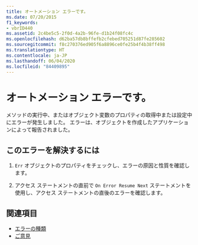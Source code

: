 ```yaml
---
title: オートメーション エラーです。
ms.date: 07/20/2015
f1_keywords:
- vbrID440
ms.assetid: 2c4be5c5-2f0d-4a2b-96fe-d1b24f08fc4c
ms.openlocfilehash: d62ba57db8bffefb2cfebed705251d87fe285602
ms.sourcegitcommit: f8c270376ed905f6a8896ce0fe25b4f4b38ff498
ms.translationtype: HT
ms.contentlocale: ja-JP
ms.lasthandoff: 06/04/2020
ms.locfileid: "84409895"
---
```

# <a name="automation-error"></a>オートメーション エラーです。

メソッドの実行中、またはオブジェクト変数のプロパティの取得中または設定中にエラーが発生しました。 エラーは、オブジェクトを作成したアプリケーションによって報告されました。  
  
## <a name="to-correct-this-error"></a>このエラーを解決するには  
  
1. `Err` オブジェクトのプロパティをチェックし、エラーの原因と性質を確認します。  
  
2. アクセス ステートメントの直前で `On Error Resume Next` ステートメントを使用し、アクセス ステートメントの直後のエラーを確認します。  
  
## <a name="see-also"></a>関連項目

- [エラーの種類](../../programming-guide/language-features/error-types.md)
- [ご意見](/visualstudio/ide/feedback-options)
